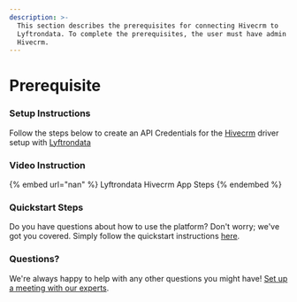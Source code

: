 ```yaml
---
description: >-
  This section describes the prerequisites for connecting Hivecrm to
  Lyftrondata. To complete the prerequisites, the user must have admin access to
  Hivecrm.
---
```


# Prerequisite

<mark style="color:blue;"></mark>

### Setup Instructions

Follow the steps below to create an API Credentials for the [Hivecrm](https://www.lyftrondata.com/integration/commerce-analytics/hive-crm/) driver setup with [Lyftrondata](https://www.lyftrondata.com)

### Video Instruction

{% embed url="nan" %}
Lyftrondata Hivecrm App Steps
{% endembed %}

### Quickstart Steps

Do you have questions about how to use the platform? Don't worry; we've got you covered. Simply follow the quickstart instructions [here](README.md).

### Questions? <a href="#questions" id="questions"></a>

We're always happy to help with any other questions you might have! [Set up a meeting with our experts](https://www.lyftrondata.com/book-a-meeting/).

